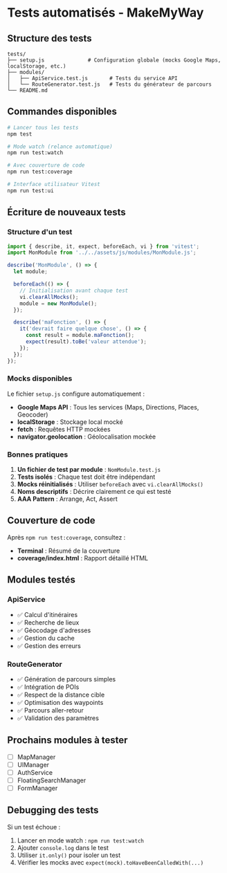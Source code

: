 # Tests automatisés - MakeMyWay

## Structure des tests

```
tests/
├── setup.js              # Configuration globale (mocks Google Maps, localStorage, etc.)
├── modules/
│   ├── ApiService.test.js       # Tests du service API
│   └── RouteGenerator.test.js   # Tests du générateur de parcours
└── README.md
```

## Commandes disponibles

```bash
# Lancer tous les tests
npm test

# Mode watch (relance automatique)
npm run test:watch

# Avec couverture de code
npm run test:coverage

# Interface utilisateur Vitest
npm run test:ui
```

## Écriture de nouveaux tests

### Structure d'un test

```javascript
import { describe, it, expect, beforeEach, vi } from 'vitest';
import MonModule from '../../assets/js/modules/MonModule.js';

describe('MonModule', () => {
  let module;

  beforeEach(() => {
    // Initialisation avant chaque test
    vi.clearAllMocks();
    module = new MonModule();
  });

  describe('maFonction', () => {
    it('devrait faire quelque chose', () => {
      const result = module.maFonction();
      expect(result).toBe('valeur attendue');
    });
  });
});
```

### Mocks disponibles

Le fichier `setup.js` configure automatiquement :
- **Google Maps API** : Tous les services (Maps, Directions, Places, Geocoder)
- **localStorage** : Stockage local mocké
- **fetch** : Requêtes HTTP mockées
- **navigator.geolocation** : Géolocalisation mockée

### Bonnes pratiques

1. **Un fichier de test par module** : `NomModule.test.js`
2. **Tests isolés** : Chaque test doit être indépendant
3. **Mocks réinitialisés** : Utiliser `beforeEach` avec `vi.clearAllMocks()`
4. **Noms descriptifs** : Décrire clairement ce qui est testé
5. **AAA Pattern** : Arrange, Act, Assert

## Couverture de code

Après `npm run test:coverage`, consultez :
- **Terminal** : Résumé de la couverture
- **coverage/index.html** : Rapport détaillé HTML

## Modules testés

### ApiService
- ✅ Calcul d'itinéraires
- ✅ Recherche de lieux
- ✅ Géocodage d'adresses
- ✅ Gestion du cache
- ✅ Gestion des erreurs

### RouteGenerator
- ✅ Génération de parcours simples
- ✅ Intégration de POIs
- ✅ Respect de la distance cible
- ✅ Optimisation des waypoints
- ✅ Parcours aller-retour
- ✅ Validation des paramètres

## Prochains modules à tester

- [ ] MapManager
- [ ] UIManager
- [ ] AuthService
- [ ] FloatingSearchManager
- [ ] FormManager

## Debugging des tests

Si un test échoue :
1. Lancer en mode watch : `npm run test:watch`
2. Ajouter `console.log` dans le test
3. Utiliser `it.only()` pour isoler un test
4. Vérifier les mocks avec `expect(mock).toHaveBeenCalledWith(...)`